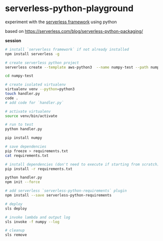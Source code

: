 # serverless-python-playground

experiment with the [serverless framework](https://serverless.com/framework/) using python

based on <https://serverless.com/blog/serverless-python-packaging/>

**session**

```sh
# install `serverless framework` if not already installed
npm install serverless -g

# create serverless python project
serverless create --template aws-python3  --name numpy-test --path numpy-test

cd numpy-test

# create isolated virtualenv
virtualenv venv --python=python3
touch handler.py
code .
# add code for `handler.py`

# activate virtualenv
source venv/bin/activate

# run to test
python handler.py

pip install numpy

# save dependencies
pip freeze > requirements.txt
cat requirements.txt

# install dependencies (don't need to execute if starting from scratch)
pip install -r requirements.txt

python handler.py
npm init --force

# add serverless `serverless-python-requirements` plugin
npm install --save serverless-python-requirements

# deploy
sls deploy

# invoke lambda and output log
sls invoke -f numpy --log

# cleanup
sls remove
```